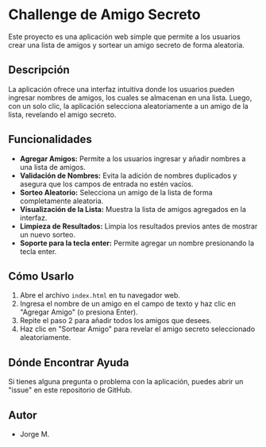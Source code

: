 # Challenge de Amigo Secreto

Este proyecto es una aplicación web simple que permite a los usuarios crear una lista de amigos y sortear un amigo secreto de forma aleatoria.

## Descripción

La aplicación ofrece una interfaz intuitiva donde los usuarios pueden ingresar nombres de amigos, los cuales se almacenan en una lista. Luego, con un solo clic, la aplicación selecciona aleatoriamente a un amigo de la lista, revelando el amigo secreto.

## Funcionalidades

* **Agregar Amigos:** Permite a los usuarios ingresar y añadir nombres a una lista de amigos.
* **Validación de Nombres:** Evita la adición de nombres duplicados y asegura que los campos de entrada no estén vacíos.
* **Sorteo Aleatorio:** Selecciona un amigo de la lista de forma completamente aleatoria.
* **Visualización de la Lista:** Muestra la lista de amigos agregados en la interfaz.
* **Limpieza de Resultados:** Limpia los resultados previos antes de mostrar un nuevo sorteo.
* **Soporte para la tecla enter:** Permite agregar un nombre presionando la tecla enter.

## Cómo Usarlo

1.  Abre el archivo `index.html` en tu navegador web.
2.  Ingresa el nombre de un amigo en el campo de texto y haz clic en "Agregar Amigo" (o presiona Enter).
3.  Repite el paso 2 para añadir todos los amigos que desees.
4.  Haz clic en "Sortear Amigo" para revelar el amigo secreto seleccionado aleatoriamente.

## Dónde Encontrar Ayuda

Si tienes alguna pregunta o problema con la aplicación, puedes abrir un "issue" en este repositorio de GitHub.

## Autor

* Jorge M.
